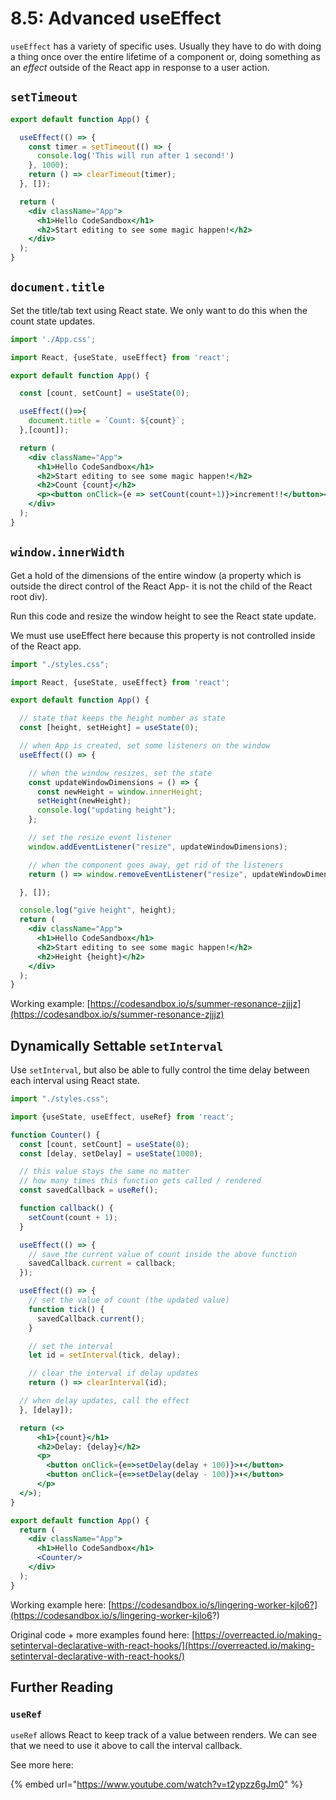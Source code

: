 # 8.5: Advanced useEffect

`useEffect` has a variety of specific uses. Usually they have to do with doing a thing once over the entire lifetime of a component or, doing something as an _effect_ outside of the React app in response to a user action.

## `setTimeout`

```jsx
export default function App() {

  useEffect(() => {
    const timer = setTimeout(() => {
      console.log('This will run after 1 second!')
    }, 1000);
    return () => clearTimeout(timer);
  }, []);

  return (
    <div className="App">
      <h1>Hello CodeSandbox</h1>
      <h2>Start editing to see some magic happen!</h2>
    </div>
  );
}
```

## `document.title`

Set the title/tab text using React state. We only want to do this when the count state updates.

```jsx
import './App.css';

import React, {useState, useEffect} from 'react';

export default function App() {

  const [count, setCount] = useState(0);

  useEffect(()=>{
    document.title = `Count: ${count}`;
  },[count]);

  return (
    <div className="App">
      <h1>Hello CodeSandbox</h1>
      <h2>Start editing to see some magic happen!</h2>
      <h2>Count {count}</h2>
      <p><button onClick={e => setCount(count+1)}>increment!!</button></p>
    </div>
  );
}
```

## `window.innerWidth`

Get a hold of the dimensions of the entire window \(a property which is outside the direct control of the React App- it is not the child of the React root div\).

Run this code and resize the window height to see the React state update.

We must use useEffect here because this property is not controlled inside of the React app.

```jsx
import "./styles.css";

import React, {useState, useEffect} from 'react';

export default function App() {

  // state that keeps the height number as state
  const [height, setHeight] = useState(0);

  // when App is created, set some listeners on the window
  useEffect(() => {

    // when the window resizes, set the state
    const updateWindowDimensions = () => {
      const newHeight = window.innerHeight;
      setHeight(newHeight);
      console.log("updating height");
    };

    // set the resize event listener
    window.addEventListener("resize", updateWindowDimensions);

    // when the component goes away, get rid of the listeners
    return () => window.removeEventListener("resize", updateWindowDimensions) 

  }, []);

  console.log("give height", height);
  return (
    <div className="App">
      <h1>Hello CodeSandbox</h1>
      <h2>Start editing to see some magic happen!</h2>
      <h2>Height {height}</h2>
    </div>
  );
}
```

Working example: [https://codesandbox.io/s/summer-resonance-zjjjz](https://codesandbox.io/s/summer-resonance-zjjjz)

## Dynamically Settable `setInterval`

Use `setInterval`, but also be able to fully control the time delay between each interval using React state.

```jsx
import "./styles.css";

import {useState, useEffect, useRef} from 'react';

function Counter() {
  const [count, setCount] = useState(0);
  const [delay, setDelay] = useState(1000);

  // this value stays the same no matter
  // how many times this function gets called / rendered
  const savedCallback = useRef();

  function callback() {
    setCount(count + 1);
  }

  useEffect(() => {
    // save the current value of count inside the above function
    savedCallback.current = callback;
  });

  useEffect(() => {
    // set the value of count (the updated value)
    function tick() {
      savedCallback.current();
    }

    // set the interval
    let id = setInterval(tick, delay);

    // clear the interval if delay updates
    return () => clearInterval(id);

  // when delay updates, call the effect
  }, [delay]);

  return (<>
      <h1>{count}</h1>
      <h2>Delay: {delay}</h2>
      <p>
        <button onClick={e=>setDelay(delay + 100)}>⬆️</button>
        <button onClick={e=>setDelay(delay - 100)}>⬇️</button>
      </p>
  </>);
}

export default function App() {
  return (
    <div className="App">
      <h1>Hello CodeSandbox</h1>
      <Counter/>
    </div>
  );
}
```

Working example here: [https://codesandbox.io/s/lingering-worker-kjlo6?](https://codesandbox.io/s/lingering-worker-kjlo6?)

Original code + more examples found here: [https://overreacted.io/making-setinterval-declarative-with-react-hooks/](https://overreacted.io/making-setinterval-declarative-with-react-hooks/)

## Further Reading

### `useRef`

`useRef` allows React to keep track of a value between renders. We can see that we need to use it above to call the interval callback.

See more here:

{% embed url="https://www.youtube.com/watch?v=t2ypzz6gJm0" %}

